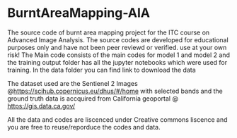 # BurntAreaMapping-AIA
The source code of burnt area mapping project for the ITC course on Advanced Image Analysis. The source codes are developed for educational purposes only and have not been peer reviewd or verified. use at your own risk!
The Main code consists of the main codes for model 1 and model 2 and the training output folder has all the jupyter notebooks which were used for training. In the data folder you can find link to download the data

The dataset used are the Sentienel 2 Images @https://scihub.copernicus.eu/dhus/#/home with selected bands and the ground truth data is accquired from California geoportal @ https://gis.data.ca.gov/

All the data and codes are liscenced under Creative commons liscence and you are free to reuse/reporduce the codes and data. 
